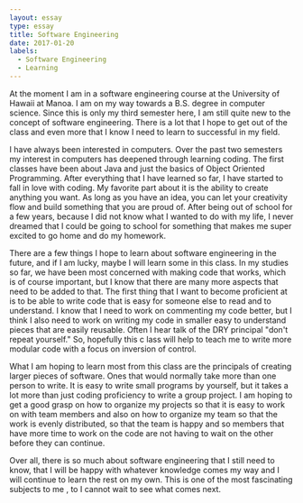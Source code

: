 ```yaml
---
layout: essay
type: essay
title: Software Engineering
date: 2017-01-20
labels:
  - Software Engineering
  - Learning
---
```


At the moment I am in a software engineering course at the University of Hawaii at Manoa. I am on my way towards a B.S. degree in computer science. Since this is only my third semester here, I am still quite new to the concept of software engineering. There is a lot that I hope to get out of the class and even more that I know I need to learn to successful in my field.

I have always been interested in computers. Over the past two semesters my interest in computers has deepened through learning coding. The first classes have been about Java and just the basics of Object Oriented Programming. After everything that I have learned so far, I have started to fall in love with coding. My favorite part about it is the ability to create anything you want. As long as you have an idea, you can let your creativity flow and build something that you are proud of. After being out of school for a few years, because I did not know what I wanted to do with my life, I never dreamed that I could be going to school for something that makes me super excited to go home and do my homework.
    
There are a few things I hope to learn about software engineering in the future, and if I am lucky, maybe I will learn some in this class. In my studies so far, we have been most concerned with making code that works, which is of course important, but I know that there are many more aspects that need to be added to that. The first thing that I want to become proficient at is to be able to write code that is easy for someone else to read and to understand. I know that I need to work on commenting my code better, but I think I also need to work on writing my code in smaller easy to understand pieces that are easily reusable. Often I hear talk of the DRY principal "don't repeat yourself." So, hopefully this c
lass will help to teach me to write more modular code with a focus on inversion of control.

What I am hoping to learn most from this class are the principals of creating larger pieces of software. Ones that would normally take more than one person to write. It is easy to write small programs by yourself, but it takes a lot more than just coding proficiency to write a group project. I am hoping to get a good grasp on how to organize my projects so that it is easy to work on with team members and also on how to organize my team so that the work is evenly distributed, so that the team is happy and so members that have more time to work on the code are not having to wait on the other before they can continue.

Over all, there is so much about software engineering that I still need to know, that I will be happy with whatever knowledge comes my way and I will continue to learn the rest on my own. This is one of the most fascinating subjects to me
, to I cannot wait to see what comes next.
